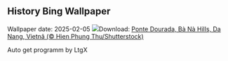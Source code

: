 ## History Bing Wallpaper
Wallpaper date: 2025-02-05
![](https://www.bing.com/th?id=OHR.GoldenBridge_PT-BR5001907624_UHD.jpg&w=1000)Download: [Ponte Dourada, Bà Nà Hills, Da Nang, Vietnã (© Hien Phung Thu/Shutterstock)](https://www.bing.com/th?id=OHR.GoldenBridge_PT-BR5001907624_UHD.jpg)

Auto get programm by LtgX
